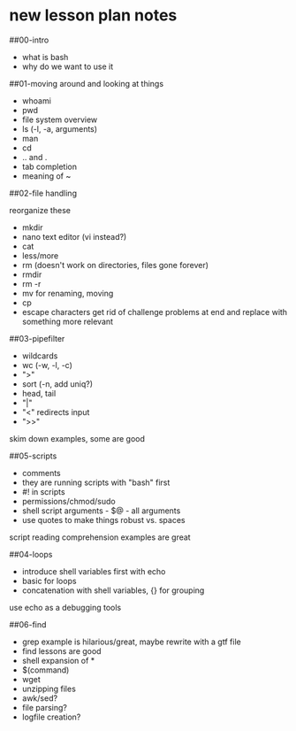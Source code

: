 # new lesson plan notes

##00-intro
+ what is bash
+ why do we want to use it

##01-moving around and looking at things
+ whoami  
+ pwd  
+ file system overview
+ ls (-l, -a, arguments)
+ man
+ cd
+ .. and .
+ tab completion
+ meaning of ~

##02-file handling

reorganize these
+ mkdir
+ nano text editor (vi instead?)
+ cat
+ less/more
+ rm (doesn't work on directories, files gone forever)
+ rmdir
+ rm -r
+ mv for renaming, moving
+ cp
+ escape characters
get rid of challenge problems at end and replace with something more relevant

##03-pipefilter

+ wildcards
+ wc (-w, -l, -c)
+ ">"
+ sort (-n, add uniq?)
+ head, tail
+ "|"
+ "<" redirects input
+ ">>"

skim down examples, some are good

##05-scripts

+ comments
+ they are running scripts with "bash" first
+ #! in scripts
+ permissions/chmod/sudo
+ shell script arguments - $@ - all arguments
+ use quotes to make things robust vs. spaces

script reading comprehension examples are great

##04-loops

+ introduce shell variables first with echo
+ basic for loops
+ concatenation with shell variables, {} for grouping

use echo as a debugging tools

##06-find

+ grep example is hilarious/great, maybe rewrite with a gtf file
+ find lessons are good
+ shell expansion of *
+ $(command)
+ wget
+ unzipping files
+ awk/sed?
+ file parsing?
+ logfile creation?
